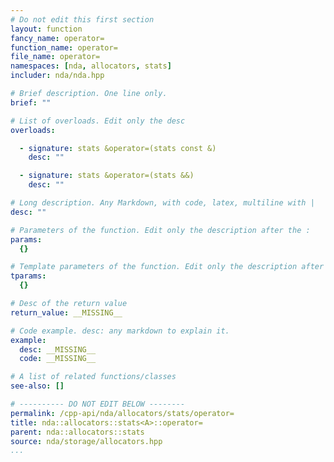 ```yaml
---
# Do not edit this first section
layout: function
fancy_name: operator=
function_name: operator=
file_name: operator=
namespaces: [nda, allocators, stats]
includer: nda/nda.hpp

# Brief description. One line only.
brief: ""

# List of overloads. Edit only the desc
overloads:

  - signature: stats &operator=(stats const &)
    desc: ""

  - signature: stats &operator=(stats &&)
    desc: ""

# Long description. Any Markdown, with code, latex, multiline with |
desc: ""

# Parameters of the function. Edit only the description after the :
params:
  {}

# Template parameters of the function. Edit only the description after the :
tparams:
  {}

# Desc of the return value
return_value: __MISSING__

# Code example. desc: any markdown to explain it.
example:
  desc: __MISSING__
  code: __MISSING__

# A list of related functions/classes
see-also: []

# ---------- DO NOT EDIT BELOW --------
permalink: /cpp-api/nda/allocators/stats/operator=
title: nda::allocators::stats<A>::operator=
parent: nda::allocators::stats
source: nda/storage/allocators.hpp
...
```


